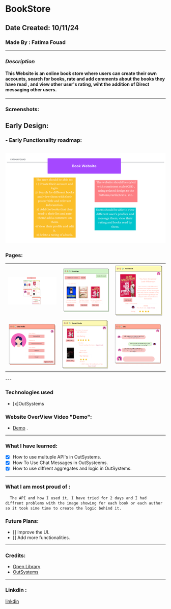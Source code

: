 # BookStore

## Date Created: 10/11/24
### Made By : Fatima Fouad
---
### **_Description_**

#### This Website is an online book store where users can create their own accounts, search for books, rate and add comments about the books they have read , and view other user's rating, wiht the addition of Direct messaging other users.
---

###  Screenshots:
## Early Design:
### - Early Functionality roadmap:
## ![RoadMAp](RoadMap.png)

### Pages:
<table>
  <tr>
    <td><img src="HomePage.png" alt="HomePage" style="width:300px;"></td>
    <td><img src="P1.PNG" alt="PageOne" style="width:300px;"></td>
    <td><img src="P2.PNG" alt="PageTwo" style="width:300px;"></td>
  </tr>
  <tr>
    <td><img src="P3.PNG" alt="PageThree" style="width:300px;"></td>
    <td><img src="P4.PNG" alt="PageFour" style="width:300px;"></td>
    <td><img src="P5.PNG" alt="PageFive" style="width:300px;"></td>
  </tr>
</table>
---

### Technologies used

- [x]OutSystems

  
### Website OverView Video "Demo":
- [Demo]() .
---
### What I have learned:

- [x] How to use multuple API's in OutSystems.
- [x] How To Use Chat Messages in OutSysteems.
- [x] How to use diffrent aggregates and logic in OutSystems. 
---
### What I am most proud of :

```
  The API and how I used it, I have tried for 2 days and I had diffrent problems with the image showing for each book or each author so it took sime time to create the logic behind it.

```
### Future Plans:
- [] Improve the UI.
- [] Add more functionalities.
---
### Credits:
- [Open Library](https://openlibrary.org/dev/docs/api/search)
- [OutSystems](https://www.outsystems.com/)
---
### Linkdin :
[linkdin](https://www.linkedin.com/in/fatima-fouad-29626312a)

